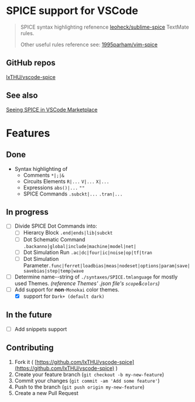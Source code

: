 # SPICE support for VSCode

> SPICE syntax highlighting refenence [leoheck/sublime-spice](https://github.com/leoheck/sublime-spice) TextMate rules.
>
> Other useful rules reference see: [1995parham/vim-spice](https://github.com/1995parham/vim-spice)

## GitHub repos
[lxTHU/vscode-spice](https://github.com/lxTHU/vscode-spice)

## See also
[Seeing SPICE in VSCode Marketplace](https://marketplace.visualstudio.com/items?itemName=xuanli.spice)

# Features
## Done
- Syntax highlighting of 
    - Comments `*|;|&`
    - Circuits Elements `R|...` `V|...` `X|...` 
    - Expressions `abs()|...` `""` 
    - SPICE Commands `.subckt|...` `.tran|...` 

## In progress
- [ ] Divide SPICE Dot Commands into: 
    - [ ] Hierarcy Block `.end|ends|lib|subckt`
    - [ ] Dot Schematic Command `.backanno|global|include|machine|model|net|`
    - [ ] Dot Simulation Run `.ac|dc|four|ic|noise|op|tf|tran`
    - [ ] Dot Simulation Parameter`.func|ferret|loadbias|meas|nodeset|options|param|save|savebias|step|temp|wave`
- [ ] Determine name--string of `./syntaxes/SPICE.tmlanguage` for mostly used Themes. *(reference Themes' .json file's `scope`&`colors`)* 
- [ ] Add support for **non**-`Monokai` color themes.
    - [x] support for `Dark+ (default dark)`

## In the future
- [ ] Add snippets support


## Contributing
1. Fork it ( [https://github.com/lxTHU/vscode-spice](https://github.com/lxTHU/vscode-spice) )
2. Create your feature branch (`git checkout -b my-new-feature`)
3. Commit your changes (`git commit -am 'Add some feature'`)
4. Push to the branch (`git push origin my-new-feature`)
5. Create a new Pull Request

